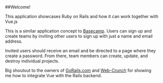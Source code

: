 ##Welcome!

This application showcases Ruby on Rails and how it can work together with Vue.js

This is a similar application concept to  [Basecamp](https://basecamp.com/). Users can sign up and create teams by inviting other users to sign up with just a name and email address.

Invited users should receive an email and be directed to a page where they create a password. From there, team members can create, update, and destroy individual projects.

Big shoutout to the owners of [GoRails.com](https://gorails.com/)  and [Web-Crunch](https://web-crunch.com/) for showing me how to integrate Vue with the Rails backend.
